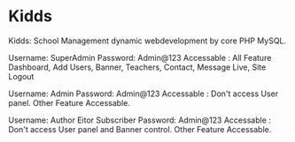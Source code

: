 # Kidds
Kidds: School Management dynamic webdevelopment by core PHP MySQL.

Username: SuperAdmin
Password: Admin@123
Accessable : All Feature
Dashboard, Add Users, Banner, Teachers, Contact, Message Live, Site Logout

Username: Admin
Password: Admin@123
Accessable : Don't access User panel. Other Feature Accessable.

Username: Author Eitor Subscriber
Password: Admin@123
Accessable : Don't access User panel and Banner control. Other Feature Accessable.
